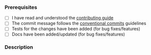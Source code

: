 ### Prerequisites

- [ ] I have read and understood the [contributing guide][CONTRIBUTING.md]
- [ ] The commit message follows the [conventional commits][cc] guidelines
- [ ] Tests for the changes have been added (for bug fixes/features)
- [ ] Docs have been added/updated (for bug fixes/features)

### Description

<!--TemplateBody-->

<!---

Tips:

If you're not comfortable with working with Git, we're working a guide (https://ohmyposh.dev/docs/contributing_git) to help you out.
Oh My Posh advises GitKraken (https://www.gitkraken.com/invite/nQmDPR9D) as your preferred cross platform Git GUI power tool.

-->

[CONTRIBUTING.md]: https://github.com/JanDeDobbeleer/oh-my-posh/blob/main/CONTRIBUTING.md
[cc]: https://www.conventionalcommits.org/en/v1.0.0/#summary
